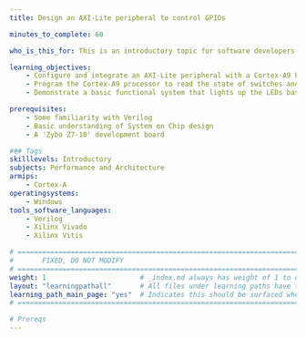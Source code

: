 ```yaml
---
title: Design an AXI-Lite peripheral to control GPIOs

minutes_to_complete: 60

who_is_this_for: This is an introductory topic for software developers interested in System on Chip Design.

learning_objectives: 
    - Configure and integrate an AXI-Lite peripheral with a Cortex-A9 Processing System.
    - Program the Cortex-A9 processor to read the state of switches and control the LEDs using a C program.
    - Demonstrate a basic functional system that lights up the LEDs based on the status of the switches.  

prerequisites:
    - Some familiarity with Verilog
    - Basic understanding of System on Chip design
    - A 'Zybo Z7-10' development board 

### Tags
skilllevels: Introductory
subjects: Performance and Architecture
armips:
    - Cortex-A
operatingsystems:
    - Windows
tools_software_languages:
    - Verilog
    - Xilinx Vivado
    - Xilinx Vitis

# ================================================================================
#       FIXED, DO NOT MODIFY
# ================================================================================
weight: 1                       # _index.md always has weight of 1 to order correctly
layout: "learningpathall"       # All files under learning paths have this same wrapper
learning_path_main_page: "yes"  # Indicates this should be surfaced when looking for related content. Only set for _index.md of learning path content.
# ================================================================================

# Prereqs
---
```

